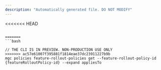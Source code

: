 ```yaml
---
description: "Automatically generated file. DO NOT MODIFY"
---
```


<<<<<<< HEAD
```cli

=======
```bash

// THE CLI IS IN PREVIEW. NON-PRODUCTION USE ONLY
>>>>>>> ac57e61007f395881f1814eae37dc23911227b9b
mgc policies feature-rollout-policies get --feature-rollout-policy-id {featureRolloutPolicy-id} --expand appliesTo

```